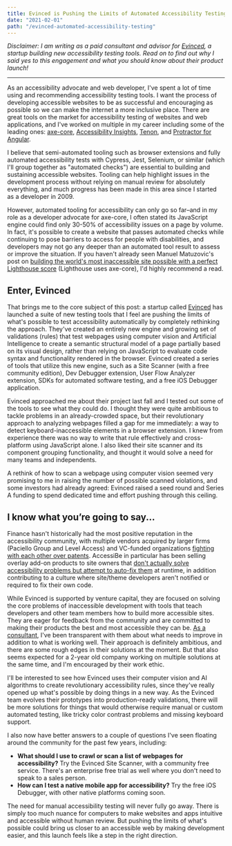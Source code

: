 ```yaml
---
title: Evinced is Pushing the Limits of Automated Accessibility Testing
date: "2021-02-01"
path: "/evinced-automated-accessibility-testing"
---
```


_Disclaimer: I am writing as a paid consultant and advisor for [Evinced](https://evinced.com), a startup building new accessibility testing tools. Read on to find out why I said yes to this engagement and what you should know about their product launch!_

---

As an accessibility advocate and web developer, I've spent a lot of time using and recommending accessibility testing tools. I want the process of developing accessible websites to be as successful and encouraging as possible so we can make the internet a more inclusive place. There are great tools on the market for accessibility testing of websites and web applications, and I've worked on multiple in my career including some of the leading ones: [axe-core](https://deque.com/axe), [Accessibility Insights](https://accessibilityinsights.io), [Tenon](https://tenon.io), and [Protractor for Angular](/angular-protractor-accessibility-plugin).

I believe that semi-automated tooling such as browser extensions and fully automated accessibility tests with Cypress, Jest, Selenium, or similar (which I'll group together as "automated checks") are essential to building and sustaining accessible websites. Tooling can help highlight issues in the development process without relying on manual review for absolutely everything, and much progress has been made in this area since I started as a developer in 2009.

However, automated tooling for accessibility can only go so far–and in my role as a developer advocate for axe-core, I often stated its JavaScript engine could find only 30-50% of accessibility issues on a page by volume. In fact, it's possible to create a website that passes automated checks while continuing to pose barriers to access for people with disabilities, and developers may not go any deeper than an automated tool result to assess or improve the situation. If you haven't already seen Manuel Matuzovic's post on [building the world's most inaccessible site possible with a perfect Lighthouse score](https://www.matuzo.at/blog/building-the-most-inaccessible-site-possible-with-a-perfect-lighthouse-score/) (Lighthouse uses axe-core), I'd highly recommend a read.
## Enter, Evinced

That brings me to the core subject of this post: a startup called [Evinced](https://www.evinced.com/) has launched a suite of new testing tools that I feel are pushing the limits of what's possible to test accessibility automatically by completely rethinking the approach. They've created an entirely new engine and growing set of validations (rules) that test webpages using computer vision and Artificial Intelligence to create a semantic structural model of a page partially based on its visual design, rather than relying on JavaScript to evaluate code syntax and functionality rendered in the browser. Evinced created a series of tools that utilize this new engine, such as a Site Scanner (with a free community edition), Dev Debugger extension, User Flow Analyzer extension, SDKs for automated software testing, and a free iOS Debugger application.

Evinced approached me about their project last fall and I tested out some of the tools to see what they could do. I thought they were quite ambitious to tackle problems in an already-crowded space, but their revolutionary approach to analyzing webpages filled a gap for me immediately: a way to detect keyboard-inaccessible elements in a browser extension. I knew from experience there was no way to write that rule effectively and cross-platform using JavaScript alone. I also liked their site scanner and its component grouping functionality, and thought it would solve a need for many teams and independents. 

A rethink of how to scan a webpage using computer vision seemed very promising to me in raising the number of possible scanned violations, and some investors had already agreed: Evinced raised a seed round and Series A funding to spend dedicated time and effort pushing through this ceiling.
## I know what you’re going to say...

Finance hasn't historically had the most positive reputation in the accessibility community, with multiple vendors acquired by larger firms (Paciello Group and Level Access) and VC-funded organizations [fighting with each other over patents](https://www.lflegal.com/2020/09/audioeye-vs-accessibe/). AccessiBe in particular has been selling overlay add-on products to site owners that [don't actually solve accessibility problems but attempt to auto-fix them](https://www.lflegal.com/2020/08/quick-fix/) at runtime, in addition contributing to a culture where site/theme developers aren't notified or required to fix their own code.

While Evinced is supported by venture capital, they are focused on solving the core problems of inaccessible development with tools that teach developers and other team members how to build more accessible sites. They are eager for feedback from the community and are committed to making their products the best and most accessible they can be. [As a consultant](/outsider-leverage-accessibility/), I've been transparent with them about what needs to improve in addition to what is working well. Their approach is definitely ambitious, and there are some rough edges in their solutions at the moment. But that also seems expected for a 2-year old company working on multiple solutions at the same time, and I'm encouraged by their work ethic.

I'll be interested to see how Evinced uses their computer vision and AI algorithms to create revolutionary accessibility rules, since they've really opened up what's possible by doing things in a new way. As the Evinced team evolves their prototypes into production-ready validations, there will be more solutions for things that would otherwise require manual or custom automated testing, like tricky color contrast problems and missing keyboard support.

I also now have better answers to a couple of questions I've seen floating around the community for the past few years, including:

- **What should I use to crawl or scan a list of webpages for accessibility?** Try the Evinced Site Scanner, with a community free service. There's an enterprise free trial as well where you don't need to speak to a sales person.
- **How can I test a native mobile app for accessibility?** Try the free iOS Debugger, with other native platforms coming soon. 

The need for manual accessibility testing will never fully go away. There is simply too much nuance for computers to make websites and apps intuitive and accessible without human review. But pushing the limits of what's possible could bring us closer to an accessible web by making development easier, and this launch feels like a step in the right direction.
